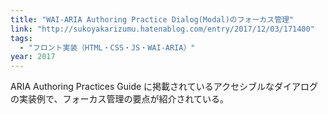 ```yaml
---
title: "WAI-ARIA Authoring Practice Dialog(Modal)のフォーカス管理"
link: "http://sukoyakarizumu.hatenablog.com/entry/2017/12/03/171400"
tags:
  - "フロント実装（HTML・CSS・JS・WAI-ARIA）"
year: 2017
---
```


ARIA Authoring Practices Guide に掲載されているアクセシブルなダイアログの実装例で、フォーカス管理の要点が紹介されている。
